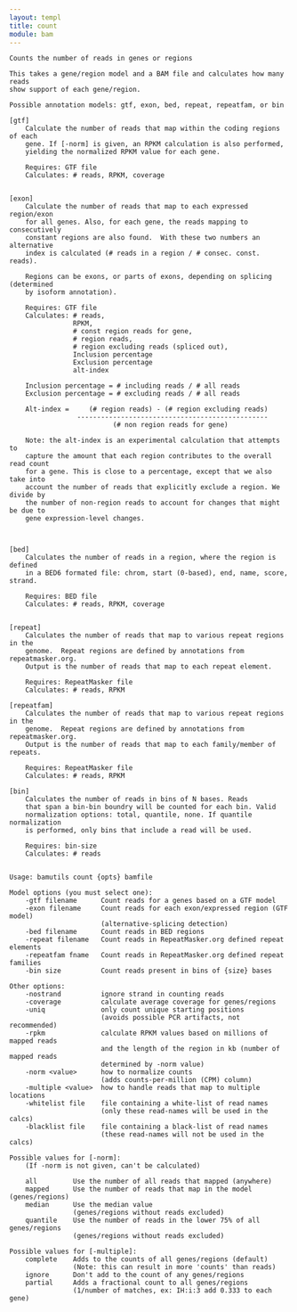 ```yaml
---
layout: templ
title: count
module: bam
---
```

    
    Counts the number of reads in genes or regions
    
    This takes a gene/region model and a BAM file and calculates how many reads
    show support of each gene/region.
    
    Possible annotation models: gtf, exon, bed, repeat, repeatfam, or bin
    
    [gtf]
        Calculate the number of reads that map within the coding regions of each
        gene. If [-norm] is given, an RPKM calculation is also performed,
        yielding the normalized RPKM value for each gene.
    
        Requires: GTF file
        Calculates: # reads, RPKM, coverage
    
    
    [exon]
        Calculate the number of reads that map to each expressed region/exon
        for all genes. Also, for each gene, the reads mapping to consecutively
        constant regions are also found.  With these two numbers an alternative
        index is calculated (# reads in a region / # consec. const. reads).
    
        Regions can be exons, or parts of exons, depending on splicing (determined
        by isoform annotation).
    
        Requires: GTF file
        Calculates: # reads,
                    RPKM,
                    # const region reads for gene,
                    # region reads,
                    # region excluding reads (spliced out),
                    Inclusion percentage
                    Exclusion percentage
                    alt-index
    
        Inclusion percentage = # including reads / # all reads
        Exclusion percentage = # excluding reads / # all reads
    
        Alt-index =     (# region reads) - (# region excluding reads)
                     ------------------------------------------------
                              (# non region reads for gene)
    
        Note: the alt-index is an experimental calculation that attempts to
        capture the amount that each region contributes to the overall read count
        for a gene. This is close to a percentage, except that we also take into
        account the number of reads that explicitly exclude a region. We divide by
        the number of non-region reads to account for changes that might be due to
        gene expression-level changes.
    
    
    
    [bed]
        Calculates the number of reads in a region, where the region is defined
        in a BED6 formated file: chrom, start (0-based), end, name, score, strand.
    
        Requires: BED file
        Calculates: # reads, RPKM, coverage
    
    
    [repeat]
        Calculates the number of reads that map to various repeat regions in the
        genome.  Repeat regions are defined by annotations from repeatmasker.org.
        Output is the number of reads that map to each repeat element.
    
        Requires: RepeatMasker file
        Calculates: # reads, RPKM
    
    [repeatfam]
        Calculates the number of reads that map to various repeat regions in the
        genome.  Repeat regions are defined by annotations from repeatmasker.org.
        Output is the number of reads that map to each family/member of repeats.
    
        Requires: RepeatMasker file
        Calculates: # reads, RPKM
    
    [bin]
        Calculates the number of reads in bins of N bases. Reads
        that span a bin-bin boundry will be counted for each bin. Valid
        normalization options: total, quantile, none. If quantile normalization
        is performed, only bins that include a read will be used.
    
        Requires: bin-size
        Calculates: # reads
    
    
    Usage: bamutils count {opts} bamfile
    
    Model options (you must select one):
        -gtf filename      Count reads for a genes based on a GTF model
        -exon filename     Count reads for each exon/expressed region (GTF model)
                           (alternative-splicing detection)
        -bed filename      Count reads in BED regions
        -repeat filename   Count reads in RepeatMasker.org defined repeat elements
        -repeatfam fname   Count reads in RepeatMasker.org defined repeat families
        -bin size          Count reads present in bins of {size} bases
    
    Other options:
        -nostrand          ignore strand in counting reads
        -coverage          calculate average coverage for genes/regions
        -uniq              only count unique starting positions
                           (avoids possible PCR artifacts, not recommended)
        -rpkm              calculate RPKM values based on millions of mapped reads
                           and the length of the region in kb (number of mapped reads
                           determined by -norm value)
        -norm <value>      how to normalize counts
                           (adds counts-per-million (CPM) column)
        -multiple <value>  how to handle reads that map to multiple locations
        -whitelist file    file containing a white-list of read names
                           (only these read-names will be used in the calcs)
        -blacklist file    file containing a black-list of read names
                           (these read-names will not be used in the calcs)
    
    Possible values for [-norm]:
        (If -norm is not given, can't be calculated)
    
        all         Use the number of all reads that mapped (anywhere)
        mapped      Use the number of reads that map in the model (genes/regions)
        median      Use the median value
                    (genes/regions without reads excluded)
        quantile    Use the number of reads in the lower 75% of all genes/regions
                    (genes/regions without reads excluded)
    
    Possible values for [-multiple]:
        complete    Adds to the counts of all genes/regions (default)
                    (Note: this can result in more 'counts' than reads)
        ignore      Don't add to the count of any genes/regions
        partial     Adds a fractional count to all genes/regions
                    (1/number of matches, ex: IH:i:3 add 0.333 to each gene)
    
    
    
